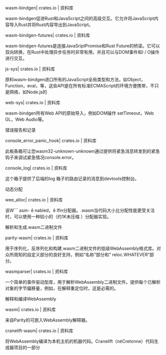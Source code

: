 wasm-bindgen| crates.io | 资料库

wasm-bindgen促进Rust和JavaScript之间的高级交互。它允许将JavaScript内容导入Rust并将Rust内容导出到JavaScript。

wasm-bindgen-futures| crates.io | 资料库

wasm-bindgen-futures是连接JavaSriptPromise和Rust Future的桥梁。它可以双向转换，在Rust中处理异步任务时非常有用，并且可以与DOM事件和I / O操作进行交互。

js-sys| crates.io | 资料库

原料wasm-bindgen进口所有的JavaScript全局类型和方法，如Object，Function，eval，等，这些API是在所有标准ECMAScript的环境方便携带，不只是网络，如Node.js的

web-sys| crates.io | 资料库

wasm-bindgen所有Web API的原始导入，例如DOM操作 setTimeout，Web GL，Web Audio等。

错误报告和记录

console_error_panic_hook| crates.io | 资料库

此板条箱可让您wasm32-unknown-unknown通过提供将紧急消息转发到的紧急钩子来调试紧急情况console.error。

console_log| crates.io | 资料库

这个箱子提供了后端的log 箱子的路由记录的消息到devtools控制台。

动态分配

wee_alloc| crates.io | 资料库

该W¯¯ asm- ē nabled，ē lfin分配器。.wasm当代码大小比分配性能更受关注时，可以使用一种较小的（约1K未压缩 ）分配器实现。

解析和生成.wasm二进制文件

parity-wasm| crates.io | 资料库

用于序列化，反序列化和构建.wasm二进制文件的低级WebAssembly格式库。对众所周知的自定义部分的良好支持，例如“名称”部分和“ reloc.WHATEVER”部分。

wasmparser| crates.io | 资料库

一个简单的事件驱动型库，用于解析WebAssembly二进制文件。提供每个已解析对象的字节偏移量，例如，在解释重定位时，这是必需的。

解释和编译WebAssembly

wasmi| crates.io | 资料库

来自Parity的可嵌入WebAssembly解释器。

cranelift-wasm| crates.io | 资料库

将WebAssembly编译为本机主机的机器代码。Cranelift（néCretonne）代码生成器项目的一部分
